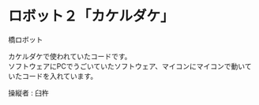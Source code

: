 # ロボット２「カケルダケ」
橋ロボット


カケルダケで使われていたコードです。  
ソフトウェアにPCでうごいていたソフトウェア、マイコンにマイコンで動いていたコードを入れています。

操縦者 : 臼杵
